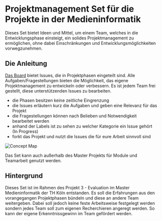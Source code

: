 # Projektmanagement Set für die Projekte in der Medieninformatik

Dieses Set bietet Ideen und Mittel, um einem Team, welches in die Entwicklungsphase einsteigt, ein solides Projektmanagement zu ermöglichen, ohne dabei Einschränkungen und Entwicklungsmöglichkeiten vorwegzunehmen.

## Die Anleitung

[Das Board](https://github.com/annasubach/WTW-Projektmanagment-Test/projects/1) bietet Issues, die in Projektphasen eingeteilt sind. Alle Aufgaben/Fragestellungen bieten die Möglichkeit, das eigene Projektmanagement zu entwickeln oder verbessern. Es ist jedem Team frei gestellt, diese unterstützenden Issues zu bearbeiten.


- die Phasen besitzen keine zeitliche Eingrenzung
- die Issues erläutern kurz die Aufgaben und geben eine Relevanz für das Projekt
- die Fragestellungen können nach Belieben und Notwendigkeit bearbeitet werden
- anhand der Labels ist zu sehen zu welcher Kategorie ein Issue gehört (In Progress)
- forkt das Projekt und nutzt die Issues die für eure Arbeit sinnvoll sind

![Concept Map](https://github.com/annasubach/WTW-Projektmanagment-Test/blob/main/Concept%20Map%20PM.jpg)

Das Set kann auch außerhalb des Master Projekts für Module und Teamarbeit genutzt werden.

## Hintergrund

Dieses Set ist im Rahmen des Projekt 3 - Evaluation im Master Medieninformatik der TH Köln entstanden. Es soll die Erfahrungen aus den vorangegangen Projektphasen bündeln und diese an andere Team weitergeben. Dabei soll jedoch keine feste Arbeitsweise festgelegt werden sondern jedes Team soll zum eigenen Recherchieren angeregt werden. So kann der eigene Erkenntnissgewinn im Team gefördert werden. 
